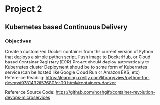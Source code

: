 # Project 2

## Kubernetes based Continuous Delivery

### Objectives

Create a customized Docker container from the current version of Python that deploys a simple python script.
Push image to DockerHub, or Cloud based Container Registery (ECR)
Project should deploy automatically to Kubernetes cluster
Deployment should be to some form of Kubernetes service (can be hosted like Google Cloud Run or Amazon EKS, etc)
Reference Reading: https://learning.oreilly.com/library/view/python-for-devops/9781492057680/ch09.html#containers-docker

Reference Source Code: https://github.com/noahgift/container-revolution-devops-microservices
